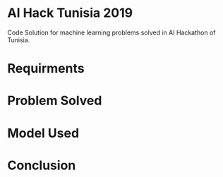 # AI Hack Tunisia 2019
Code Solution for machine learning problems solved in AI Hackathon of Tunisia.

# Requirments

# Problem Solved

# Model Used

# Conclusion
